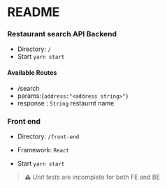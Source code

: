 # README

### Restaurant search API Backend
* Directory: `/`
* Start `yarn start`
#### Available Routes
* /search
* params:`{address:"<address string>"}`
* response : `String` restaurnt name

### Front end
* Directory: `/front-end`
* Framework: `React`

* Start `yarn start`
> :warning: *Unit tests* are incomplete for both FE and BE
